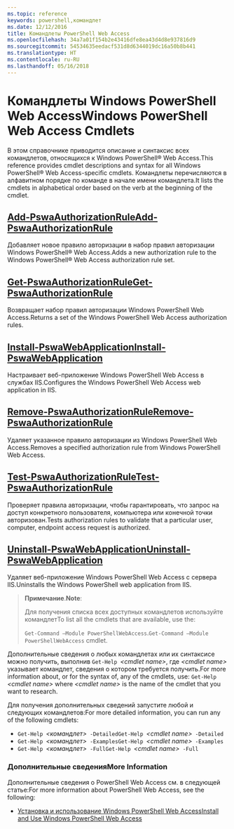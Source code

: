 ```yaml
---
ms.topic: reference
keywords: powershell,командлет
ms.date: 12/12/2016
title: Командлеты PowerShell Web Access
ms.openlocfilehash: 34a7a01f154b2e43416dfe8ea43d4d8e937816d9
ms.sourcegitcommit: 54534635eedacf531d8d6344019dc16a50b8b441
ms.translationtype: HT
ms.contentlocale: ru-RU
ms.lasthandoff: 05/16/2018
---
```

# <a name="windows-powershell-web-access-cmdlets"></a><span data-ttu-id="9bd66-103">Командлеты Windows PowerShell Web Access</span><span class="sxs-lookup"><span data-stu-id="9bd66-103">Windows PowerShell Web Access Cmdlets</span></span>

<span data-ttu-id="9bd66-104">В этом справочнике приводится описание и синтаксис всех командлетов, относящихся к Windows PowerShell® Web Access.</span><span class="sxs-lookup"><span data-stu-id="9bd66-104">This reference provides cmdlet descriptions and syntax for all Windows PowerShell® Web Access-specific cmdlets.</span></span> <span data-ttu-id="9bd66-105">Командлеты перечисляются в алфавитном порядке по команде в начале имени командлета.</span><span class="sxs-lookup"><span data-stu-id="9bd66-105">It lists the cmdlets in alphabetical order based on the verb at the beginning of the cmdlet.</span></span>

## <a name="add-pswaauthorizationruleadd-pswaauthorizationrulemd"></a>[<span data-ttu-id="9bd66-106">Add-PswaAuthorizationRule</span><span class="sxs-lookup"><span data-stu-id="9bd66-106">Add-PswaAuthorizationRule</span></span>](add-pswaauthorizationrule.md)

<span data-ttu-id="9bd66-107">Добавляет новое правило авторизации в набор правил авторизации Windows PowerShell® Web Access.</span><span class="sxs-lookup"><span data-stu-id="9bd66-107">Adds a new authorization rule to the Windows PowerShell® Web Access authorization rule set.</span></span>

## <a name="get-pswaauthorizationruleget-pswaauthorizationrulemd"></a>[<span data-ttu-id="9bd66-108">Get-PswaAuthorizationRule</span><span class="sxs-lookup"><span data-stu-id="9bd66-108">Get-PswaAuthorizationRule</span></span>](get-pswaauthorizationrule.md)

<span data-ttu-id="9bd66-109">Возвращает набор правил авторизации Windows PowerShell Web Access.</span><span class="sxs-lookup"><span data-stu-id="9bd66-109">Returns a set of the Windows PowerShell Web Access authorization rules.</span></span>

## <a name="install-pswawebapplicationinstall-pswawebapplicationmd"></a>[<span data-ttu-id="9bd66-110">Install-PswaWebApplication</span><span class="sxs-lookup"><span data-stu-id="9bd66-110">Install-PswaWebApplication</span></span>](install-pswawebapplication.md)

<span data-ttu-id="9bd66-111">Настраивает веб-приложение Windows PowerShell Web Access в службах IIS.</span><span class="sxs-lookup"><span data-stu-id="9bd66-111">Configures the Windows PowerShell Web Access web application in IIS.</span></span>

## <a name="remove-pswaauthorizationruleremove-pswaauthorizationrulemd"></a>[<span data-ttu-id="9bd66-112">Remove-PswaAuthorizationRule</span><span class="sxs-lookup"><span data-stu-id="9bd66-112">Remove-PswaAuthorizationRule</span></span>](remove-pswaauthorizationrule.md)

<span data-ttu-id="9bd66-113">Удаляет указанное правило авторизации из Windows PowerShell Web Access.</span><span class="sxs-lookup"><span data-stu-id="9bd66-113">Removes a specified authorization rule from Windows PowerShell Web Access.</span></span>

## <a name="test-pswaauthorizationruletest-pswaauthorizationrulemd"></a>[<span data-ttu-id="9bd66-114">Test-PswaAuthorizationRule</span><span class="sxs-lookup"><span data-stu-id="9bd66-114">Test-PswaAuthorizationRule</span></span>](test-pswaauthorizationrule.md)

<span data-ttu-id="9bd66-115">Проверяет правила авторизации, чтобы гарантировать, что запрос на доступ конкретного пользователя, компьютера или конечной точки авторизован.</span><span class="sxs-lookup"><span data-stu-id="9bd66-115">Tests authorization rules to validate that a particular user, computer, endpoint access request is authorized.</span></span>

## <a name="uninstall-pswawebapplicationuninstall-pswawebapplicationmd"></a>[<span data-ttu-id="9bd66-116">Uninstall-PswaWebApplication</span><span class="sxs-lookup"><span data-stu-id="9bd66-116">Uninstall-PswaWebApplication</span></span>](uninstall-pswawebapplication.md)

<span data-ttu-id="9bd66-117">Удаляет веб-приложение Windows PowerShell Web Access с сервера IIS.</span><span class="sxs-lookup"><span data-stu-id="9bd66-117">Uninstalls the Windows PowerShell web application from IIS.</span></span>

><span data-ttu-id="9bd66-118">**Примечание**.</span><span class="sxs-lookup"><span data-stu-id="9bd66-118">**Note**:</span></span>
>
><span data-ttu-id="9bd66-119">Для получения списка всех доступных командлетов используйте командлет</span><span class="sxs-lookup"><span data-stu-id="9bd66-119">To list all the cmdlets that are available, use the:</span></span>
>
> <span data-ttu-id="9bd66-120">`Get-Command –Module PowerShellWebAccess`.</span><span class="sxs-lookup"><span data-stu-id="9bd66-120">`Get-Command –Module PowerShellWebAccess` cmdlet.</span></span>

<span data-ttu-id="9bd66-121">Дополнительные сведения о любых командлетах или их синтаксисе можно получить, выполнив `Get-Help `*&lt;cmdlet name&gt;*, где *&lt;cmdlet name&gt;* указывает командлет, сведения о котором требуется получить.</span><span class="sxs-lookup"><span data-stu-id="9bd66-121">For more information about, or for the syntax of, any of the cmdlets, use: `Get-Help `*&lt;cmdlet name&gt;* where *&lt;cmdlet name&gt;* is the name of the cmdlet that you want to research.</span></span>

<span data-ttu-id="9bd66-122">Для получения дополнительных сведений запустите любой и следующих командлетов:</span><span class="sxs-lookup"><span data-stu-id="9bd66-122">For more detailed information, you can run any of the following cmdlets:</span></span>

- <span data-ttu-id="9bd66-123">`Get-Help `*&lt;командлет&gt;*` -Detailed`</span><span class="sxs-lookup"><span data-stu-id="9bd66-123">`Get-Help `*&lt;cmdlet name&gt;*` -Detailed`</span></span>
- <span data-ttu-id="9bd66-124">`Get-Help `*&lt;командлет&gt;*` -Examples`</span><span class="sxs-lookup"><span data-stu-id="9bd66-124">`Get-Help `*&lt;cmdlet name&gt;*` -Examples`</span></span>
- <span data-ttu-id="9bd66-125">`Get-Help `*&lt;командлет&gt;*` -Full`</span><span class="sxs-lookup"><span data-stu-id="9bd66-125">`Get-Help `*&lt;cmdlet name&gt;*` -Full`</span></span>

### <a name="more-information"></a><span data-ttu-id="9bd66-126">Дополнительные сведения</span><span class="sxs-lookup"><span data-stu-id="9bd66-126">More Information</span></span>

<span data-ttu-id="9bd66-127">Дополнительные сведения о PowerShell Web Access см. в следующей статье:</span><span class="sxs-lookup"><span data-stu-id="9bd66-127">For more information about PowerShell Web Access, see the following:</span></span>

- [<span data-ttu-id="9bd66-128">Установка и использование Windows PowerShell Web Access</span><span class="sxs-lookup"><span data-stu-id="9bd66-128">Install and Use Windows PowerShell Web Access</span></span>](../install-and-use-windows-powershell-web-access.md)